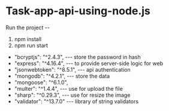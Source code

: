 # Task-app-api-using-node.js

Run the project --
1. npm install
2. npm run start


- "bcryptjs": "^2.4.3",  --- store the password in hash
- "express": "^4.16.4",  --- to provide server-side logic for web
- "jsonwebtoken": "^8.5.1",  --- api authentication 
- "mongodb": "^4.2.1",  --- store the data
- "mongoose": "^6.1.0",
- "multer": "^1.4.4",  --- use for upload the file
- "sharp": "^0.29.3",  --- use for resize the image
- "validator": "^13.7.0"  --- library of string validators
